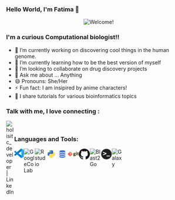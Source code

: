 
### Hello World, I'm Fatima  👋
<div align="center" width="50">
  
<img src="https://www.mayo.edu/-/media/kcms/gbs/research/images/2019/02/06/15/18/genetics-bioinformatics-shu-571040611-8col.jpg" alt="Welcome!" width="1000" height="300"/>
<br />
<div align="left" width="50">
  
### I'm a curious Computational biologist!!
- 🔭 I’m currently working on discovering cool things in the human genome.
- 🌱 I’m currently learning how to be the best version of myself
- 👯 I’m looking to collaborate on drug discovery projects
- 💬 Ask me about ... Anything
- 😄 Pronouns: She/Her
- ⚡ Fun fact: I am insipired by anime characters!
- 📝 I share tutorials for various bioinformatics topics


### Talk with me, I love connecting :
<img align="left" alt="holisitc_developer | LinkedIn" width="22px" src="https://cdn.jsdelivr.net/npm/simple-icons@v3/icons/linkedin.svg" />
<br />
  
### Languages and Tools:

<img align="left" alt="Visual Studio Code" width="26px" src="https://raw.githubusercontent.com/github/explore/80688e429a7d4ef2fca1e82350fe8e3517d3494d/topics/visual-studio-code/visual-studio-code.png" />
<img align="left" alt="GoogleCoLab" width="30px" src="https://colab.research.google.com/img/colab_favicon_256px.png" />
<img align="left" alt="Rstudio" width="30px" src="https://cdn.icon-icons.com/icons2/2699/PNG/512/r_project_official_logo_icon_170811.png" />
<img align="left" alt="Python" width="30px" src="https://raw.githubusercontent.com/github/explore/80688e429a7d4ef2fca1e82350fe8e3517d3494d/topics/python/python.png" />
<img align="left" alt="SQL" width="30px" src="https://raw.githubusercontent.com/github/explore/80688e429a7d4ef2fca1e82350fe8e3517d3494d/topics/sql/sql.png" />
<img align="left" alt="Git" width="30px" src="https://raw.githubusercontent.com/github/explore/80688e429a7d4ef2fca1e82350fe8e3517d3494d/topics/git/git.png" />
<img align="left" alt="GitHub" width="30px" src="https://raw.githubusercontent.com/github/explore/78df643247d429f6cc873026c0622819ad797942/topics/github/github.png" />
<img align="left" alt="Blast2Go" width="30px" src="https://pbs.twimg.com/profile_images/1395519856/logo_blast2go_400x400.jpg" />
  <img align="left" alt="Terminal" width="30px" src="https://raw.githubusercontent.com/github/explore/80688e429a7d4ef2fca1e82350fe8e3517d3494d/topics/terminal/terminal.png" />
<img align="left" alt="Galaxy" width="30px" src="https://gallantries.github.io/video-library/assets/images/setup/galaxylogo.png" />


